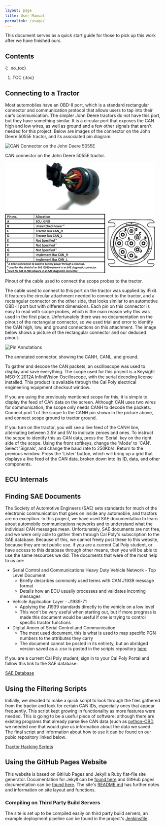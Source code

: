 ```yaml
---
layout: page
title: User Manual
permalink: /usage/
---
```


This document serves as a quick start guide for those to pick up this work after we have finished ours. 

## Contents
{: .no_toc}
1. TOC
{:toc}

## Connecting to a Tractor

Most automobiles have an OBD-II port, which is a standard rectangular connector and communication protocol that
allows users to tap into their car's communication. The simpler John Deere tractors do not have this port, but they
have something similar. It is a circular port that exposes the CAN high and low wires, as well as ground and a few
other signals that aren't needed for this project. Below are images of the connector on the John Deere 5055E tractor, 
and its associated pin diagram.

![CAN Connector on the John Deere 5055E](/images/can_port_5055e.jpg)

CAN connector on the John Deere 5055E tractor.

![Pinout of the CAN cable used to connect to the tractor](/images/can_connector_pinout.png)

Pinout of the cable used to connect the scope probes to the tractor.

The cable used to connect to this port on the tractor was supplied by iFixit. It features the circular attachment
needed to connect to the tractor, and a rectangular connector on the other side, that looks similar to an 
automotive OBD-II port but with different dimensions. Each pin on this connector is easy to read with scope probes,
which is the main reason why this was used in the first place. Unfortunately there was no documentation on the 
pinout of the rectangular connector, so we used trial and error to identify the CAN high, low, and ground connections
on this attachment. The image below shows a picture of the rectangular connector and our deduced pinout.

![Pin Annotations](/images/pin_annotations.jpg)

The annotated connector, showing the CANH, CANL, and ground.

To gather and decode the CAN packets, an oscilloscope was used to display and save everything. The scope used for
this project is a Keysight MSO-X 2012A InfiniiVision Oscilloscope, with the serial decoding license installed. 
This product is available through the Cal Poly electrical engineering equipment checkout window.  

If you are using the previously mentioned scope for this, it is simple to display the feed of CAN data on the screen. 
Although CAN uses two wires for communication, the scope only needs CANH to decode the packets. Connect port 1 of the 
scope to the CANH pin shown in the picture above, and connect scope ground to tractor ground.

If you turn on the tractor, you will see a live feed of the CANH line, alternating between 2.5V and 5V to indicate zeroes 
and ones. To instruct the scope to identify this as CAN data, press the 'Serial' key on the right side of the scope. 
Using the front softkeys, change the 'Mode' to 'CAN'. Select 'Signals', and change the baud rate to 250Kb/s. Return to 
the previous window. Press the 'Lister' button, which will bring up a grid that displays a live feed of the CAN data, 
broken down into its ID, data, and other components. 

## ECU Internals

## Finding SAE Documents

The Society of Automotive Engineers (SAE) sets standards for much of the electronic communication that goes on 
inside any automobile, and tractors are no exception. In this project, we have used SAE documentation to 
learn about automobile communications networks and to understand what the individual CAN messages mean. Unfortunately,
SAE documents are not free, and we were only able to gather them through Cal Poly's subscription to the SAE database. 
Because of this, we cannot freely post these to this website, because they are not public use. If you are a current
Cal Poly student, or have access to this database through other means, then you will be able to use the same 
resources we did. The documents that were of the most help to us are:
* Serial Control and Communications Heavy Duty Vehicle Network - Top Level Document
	* Briefly describes commonly used terms with CAN J1939 message format
	* Details how an ECU usually processes and validates incoming messages
* Vehicle Application Layer - J1939-71
	* Applying the J1939 standards directly to the vehicle on a low level
	* This won't be very useful when starting out, but if more progress is made this document would be useful 
	if one is trying to control specific tractor functions
* Digital Annex of Serial Control and Communication
	* The most used document, this is what is used to map specific PGN numbers to the attributes they carry
	* The document cannot be posted in its entirety, but an abridged version saved as a .csv is posted in the
	scripts repository [here](https://github.com/TractorHacking/Scripts/blob/master/markdown_gen/dict/PGN.csv)

If you are a current Cal Poly student, sign in to your Cal Poly Portal and follow this link to the 
SAE database: 

[SAE Database](https://saemobilus-sae-org.ezproxy.lib.calpoly.edu/search/)

## Using the Filtering Scripts

Initially, we decided to make a quick script to look through the files gathered from the tractor and look for
certain CAN IDs, especially ones that appear frequently. This script kept growing in functionality as more 
features were needed. This is going to be a useful piece of software: although there are existing programs that
already parse live CAN data (such as [python-OBD](http://python-obd.readthedocs.io/en/latest/), we needed one that 
would give us information about the data we saved. The final script and information about how to use it can be 
found on our pubic repository linked below.

[Tractor Hacking Scripts](https://github.com/TractorHacking/Scripts/tree/master/tractordata_parse)

## Using the GitHub Pages Website

This website is based on GitHub Pages and Jekyll a Ruby flat-file site generator.
Documentation for Jekyll can be [found here](https://jekyllrb.com/docs/home/) and GitHub pages documentation can
be [found here](https://help.github.com/pages/).  The site's [README.md](https://github.com/TractorHacking/TractorHacking.github.io/blob/master/README.md) has further
notes and information on site layout and functions.

### Compiling on Third Party Build Servers

The site is set up to be compiled easily on third party build servers, an example
deployment pipeline can be found in the project's [Jenkinsfile](https://github.com/TractorHacking/TractorHacking.github.io/blob/master/Jenkinsfile).
